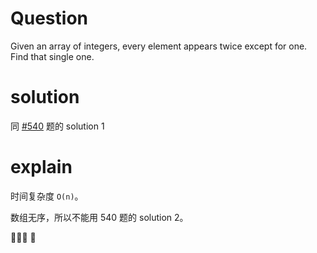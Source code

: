 # Question
Given an array of integers, every element appears twice except for one. Find that single one.

# solution
同 <u>[#540](https://github.com/chenxinlong/leetcode/blob/master/go/draft/%23540%20single%20element%20in%20a%20sorted%20array.md)</u> 题的 solution 1
# explain
时间复杂度 ```O(n)```。 

数组无序，所以不能用 540 题的 solution 2。


